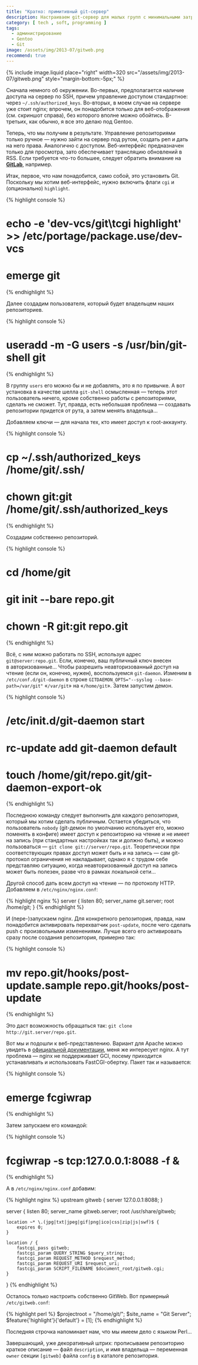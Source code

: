 ```yaml
---
title: "Кратко: примитивный git-сервер"
description: Настраиваем git-сервер для малых групп с минимальными затратами.
category: [ tech , soft, programming ]
tags:
  - администрирование
  - Gentoo
  - Git
image: /assets/img/2013-07/gitweb.png
recommend: true
---
```

{% include image.liquid place="right" width=320 src="/assets/img/2013-07/gitweb.png" style="margin-bottom:-5px;" %}

Сначала немного об окружении. Во-первых, предполагается наличие доступа на сервер по SSH, причем управление
доступом стандартное: через `~/.ssh/authorized_keys`. Во-вторых, в моем случае на сервере уже стоит nginx;
впрочем, он понадобится только для веб-отображения (см. скриншот справа), без которого вполне можно обойтись.
В-третьих, как обычно, я все это делаю под Gentoo.

Теперь, что мы получим в результате. Управление репозиториями только ручное — нужно зайти на сервер под рутом,
создать реп и дать на него права. Аналогично с доступом. Веб-интерфейс предназначен только для просмотра, зато
обеспечивает трансляцию обновлений в RSS. Если требуется что-то большее, следует обратить внимание на **[GitLab][gitlab]**,
например.

Итак, первое, что нам понадобится, само собой, это установить Git. Поскольку мы хотим веб-интерфейс, нужно
включить флаги `cgi` и (опционально) `highlight`.

{% highlight console %}
# echo -e 'dev-vcs/git\tcgi highlight' >> /etc/portage/package.use/dev-vcs
# emerge git
{% endhighlight %}

Далее создадим пользователя, который будет владельцем наших репозиториев.

{% highlight console %}
# useradd -m -G users -s /usr/bin/git-shell git
{% endhighlight %}

В группу `users` его можно бы и не добавлять, это я по привычке. А вот установка в качестве шелла `git-shell`
осмысленная — теперь этот пользователь ничего, кроме собственно работы с репозиториями, сделать не сможет.
Тут, правда, есть небольшая проблема — создавать репозитории придется от рута, а затем менять владельца...

Добавляем ключи — для начала тех, кто имеет доступ к root-аккаунту.

{% highlight console %}
# cp ~/.ssh/authorized_keys /home/git/.ssh/
# chown git:git /home/git/.ssh/authorized_keys
{% endhighlight %}

Создадим собственно репозиторий.

{% highlight console %}
# cd /home/git
# git init --bare repo.git
# chown -R git:git repo.git
{% endhighlight %}

Всё, с ним можно работать по SSH, используя адрес `git@server:repo.git`. Если, конечно, ваш публичный ключ
внесен в авторизованные... Чтобы разрешить неавторизованный доступ на чтение (если он, конечно, нужен),
воспользуемся `git-daemon`. Изменим в `/etc/conf.d/git-daemon` в строке `GITDAEMON_OPTS="--syslog --base-path=/var/git"`
«`/var/git`» на «`/home/git`». Затем запустим демон.

{% highlight console %}
# /etc/init.d/git-daemon start
# rc-update add git-daemon default
# touch /home/git/repo.git/git-daemon-export-ok
{% endhighlight %}

Последнюю команду следует выполнить для каждого репозитория, который мы хотим сделать публичным. Остается убедиться,
что пользователь `nobody` (git-демон по умолчанию использует его, можно поменять в конфиге) имеет доступ к репозиторию
на чтение и не имеет на запись (при стандартных настройках так и должно быть), и можно пользоваться — `git clone git://server/repo.git`.
Теоретически при соответствующих правах доступ может быть и на запись — сам git-протокол ограничения не накладывает,
однако я с трудом себе представляю ситуацию, когда неавторизованный доступ на запись может быть полезен, разве что
в рамках локальной сети...

Другой способ дать всем доступ на чтение — по протоколу HTTP. Добавляем в `/etc/nginx/nginx.conf`:

{% highlight nginx %}
server {
        listen 80;
        server_name git.server;
        root /home/git;
}
{% endhighlight %}

И (пере-)запускаем nginx. Для конкретного репозитория, правда, нам понадобится активировать перехватчик `post-update`,
после чего сделать push с произвольными изменениями. Лучше всего его активировать сразу после создания репозитория,
примерно так:

{% highlight console %}
# mv repo.git/hooks/post-update.sample repo.git/hooks/post-update
{% endhighlight %}

Это даст возможность обращаться так: `git clone http://git.server/repo.git`.

Вот мы и подошли к веб-представлению. Вариант для Apache можно увидеть в [официальной документации][docs], меня же интересует nginx.
А тут проблема — nginx не поддерживает GCI, посему приходится устанавливать и использовать FastCGI-обертку. Пакет так и называется:

{% highlight console %}
# emerge fcgiwrap
{% endhighlight %}

Затем запускаем его командой:

{% highlight console %}
# fcgiwrap -s tcp:127.0.0.1:8088 -f &
{% endhighlight %}

А в `/etc/nginx/nginx.conf` добавим:

{% highlight nginx %}
upstream gitweb {
    server 127.0.0.1:8088;
}

server {
    listen 80;
    server_name gitweb.server;
    root /usr/share/gitweb;

    location ~* \.(jpg|txt|jpeg|gif|png|ico|css|zip|js|swf)$ {
        expires 0;
    }

    location / {
        fastcgi_pass gitweb;
        fastcgi_param QUERY_STRING $query_string;
        fastcgi_param REQUEST_METHOD $request_method;
        fastcgi_param REQUEST_URI $request_uri;
        fastcgi_param SCRIPT_FILENAME $document_root/gitweb.cgi;
    }
}
{% endhighlight %}

Осталось только настроить собственно GitWeb. Вот примерный `/etc/gitweb.conf`:

{% highlight perl %}
$projectroot = "/home/git/";
$site_name = "Git Server";
$feature{'highlight'}{'default'} = [1];
{% endhighlight %}

Последняя строчка напоминает нам, что мы имеем дело с языком Perl...

Завершающий, уже декоративный штрих: прописываем репозиторию краткое описание —
файл `description`, и имя владельца — переменная `owner` секции `[gitweb]` файла `config`
в каталоге репозитория.









[gitlab]: https://gitlab.org/
[docs]: https://git-scm.com/book/ru/v2/Git-на-сервере-GitWeb
